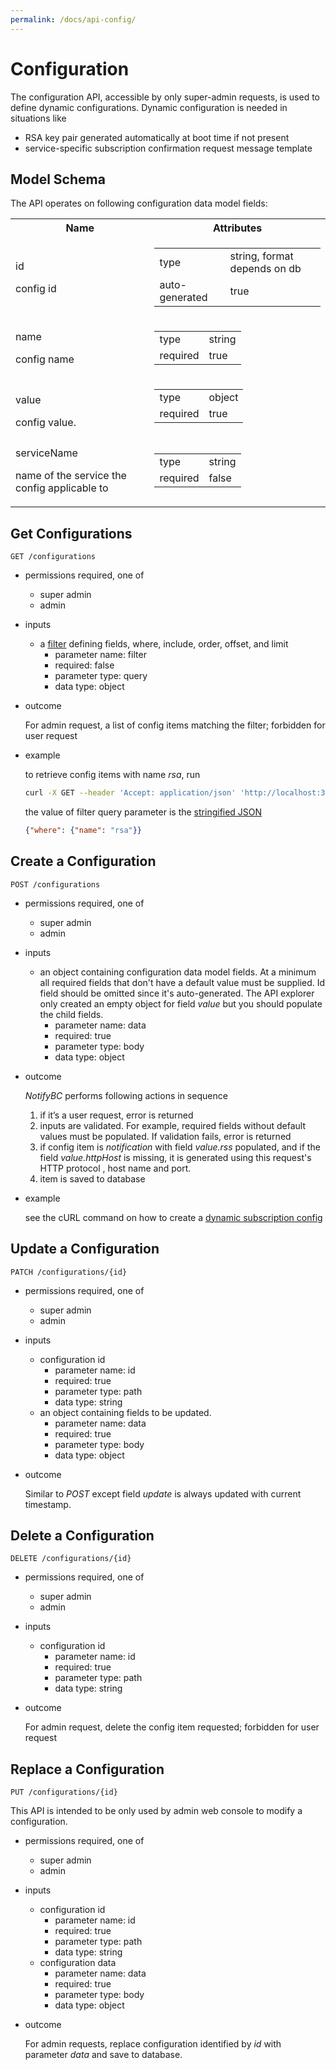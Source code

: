 ```yaml
---
permalink: /docs/api-config/
---
```


# Configuration

The configuration API, accessible by only super-admin requests, is used to define dynamic configurations. Dynamic configuration is needed in situations like

- RSA key pair generated automatically at boot time if not present
- service-specific subscription confirmation request message template

## Model Schema

The API operates on following configuration data model fields:

<table>
  <tr>
    <th>Name</th>
    <th>Attributes</th>
  </tr>
  <tr>
    <td>
      <p class="name">id</p>
      <p class="description">config id</p>
    </td>
    <td>
      <table>
        <tr><td>type</td><td>string, format depends on db</td></tr>
        <tr><td>auto-generated</td><td>true</td></tr>
      </table>
    </td>
  </tr>
  <tr>
    <td>
      <p class="name">name</p>
      <p class="description">config name</p>
    </td>
    <td>
      <table>
        <tr><td>type</td><td>string</td></tr>
        <tr><td>required</td><td>true</td></tr>
      </table>
    </td>
  </tr>
  <tr>
    <td>
      <p class="name">value</p>
      <div class="description">config value.
      </div>
    </td>
    <td>
      <table>
        <tr><td>type</td><td>object</td></tr>
        <tr><td>required</td><td>true</td></tr>
      </table>
    </td>
  </tr>
  <tr>
    <td>
      <p class="name">serviceName</p>
      <p class="description">name of the service the config applicable to</p>
    </td>
    <td>
      <table>
        <tr><td>type</td><td>string</td></tr>
        <tr><td>required</td><td>false</td></tr>
      </table>
    </td>
  </tr>
</table>

## Get Configurations

```
GET /configurations
```

- permissions required, one of
  - super admin
  - admin
- inputs
  - a [filter](https://loopback.io/doc/en/lb4/Querying-data.html#filters) defining fields, where, include, order, offset, and limit
    - parameter name: filter
    - required: false
    - parameter type: query
    - data type: object
- outcome

  For admin request, a list of config items matching the filter; forbidden for user request

- example

  to retrieve config items with name _rsa_, run

  ```sh
  curl -X GET --header 'Accept: application/json' 'http://localhost:3000/api/configurations?filter=%7B%22where%22%3A%20%7B%22name%22%3A%22rsa%22%7D%7D'
  ```

  the value of filter query parameter is the [stringified JSON](https://loopback.io/doc/en/lb4/Querying-data.html#using-stringified-json-in-rest-queries)

  ```json
  {"where": {"name": "rsa"}}
  ```

## Create a Configuration

```
POST /configurations
```

- permissions required, one of
  - super admin
  - admin
- inputs
  - an object containing configuration data model fields. At a minimum all required fields that don't have a default value must be supplied. Id field should be omitted since it's auto-generated. The API explorer only created an empty object for field _value_ but you should populate the child fields.
    - parameter name: data
    - required: true
    - parameter type: body
    - data type: object
- outcome

  _NotifyBC_ performs following actions in sequence

  1. if it’s a user request, error is returned
  2. inputs are validated. For example, required fields without default values must be populated. If validation fails, error is returned
  3. if config item is _notification_ with field _value.rss_ populated, and if the field _value.httpHost_ is missing, it is generated using this request's HTTP protocol , host name and port.
  4. item is saved to database

* example

  see the cURL command on how to create a [dynamic subscription config](../config-subscription#subscription-confirmation-request-template)

## Update a Configuration

```
PATCH /configurations/{id}
```

- permissions required, one of
  - super admin
  - admin
- inputs

  - configuration id
    - parameter name: id
    - required: true
    - parameter type: path
    - data type: string
  - an object containing fields to be updated.
    - parameter name: data
    - required: true
    - parameter type: body
    - data type: object

- outcome

  Similar to _POST_ except field _update_ is always updated with current timestamp.

## Delete a Configuration

```
DELETE /configurations/{id}
```

- permissions required, one of
  - super admin
  - admin
- inputs

  - configuration id
    - parameter name: id
    - required: true
    - parameter type: path
    - data type: string

- outcome

  For admin request, delete the config item requested; forbidden for user request

## Replace a Configuration

```
PUT /configurations/{id}
```

This API is intended to be only used by admin web console to modify a configuration.

- permissions required, one of
  - super admin
  - admin
- inputs
  - configuration id
    - parameter name: id
    - required: true
    - parameter type: path
    - data type: string
  - configuration data
    - parameter name: data
    - required: true
    - parameter type: body
    - data type: object
- outcome

  For admin requests, replace configuration identified by _id_ with parameter _data_ and save to database.
